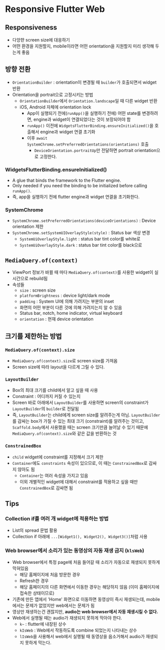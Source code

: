# Responsive Flutter Web

## Responsiveness

- 다앙햔 screen size에 대응하기
- 어떤 환경을 지원할지, mobile이라면 어떤 orientation을 지원할지 미리 생각해 두는게 좋음

## 방향 전환

- `OrientationBuilder` : orientation이 변경될 때 `builder`가 호출되면서 widget 반환
- Orientation을 portrait으로 고정시키는 방법
  - `OrientationBuilder`에서 `Orientation.landscape`일 때 다른 widget 반환
  - iOS, Android 자체에 orientation lock
    - App이 실행되기 전에(`runApp()`을 실행하기 전에) 어떤 state를 변경하려면, engine과 widget이 연결되었다는 것이 보장되어야 함
    - `runApp()` 이전에 `WidgetsFlutterBinding.ensureInitialized()`을 호출해서 engine과 widget 연결 초기화
    - 이후 `await SystemChrome.setPreferredOrientations(orientations)` 호출
      - `DeviceOrientation.portraitUp`만 전달하면 portrait orientation으로 고정한다.

### WidgetsFlutterBinding.ensureInitialized()

- A glue that binds the framework to the Flutter engine.
- Only needed if you need the binding to be initialized before calling `runApp()`.
- 즉, app을 실행하기 전에 flutter engine과 widget 연결을 초기화한다.

### SystemChrome

- `SystemChrome.setPreferredOrientations(deviceOrientations)` : Device orientation 제한
- `SystemChrome.setSystemUIOverlayStyle(style)` : Status bar 색상 변경
  - `SystemUiOverlayStyle.light` : status bar tint color를 white로
  - `SystemUiOverlayStyle.dark` : status bar tint color를 black으로

## `MediaQuery.of(context)`

- ViewPort 정보가 바뀔 때 마다 `MediaQuery.of(context)`를 사용한 widget이 실시간으로 rebuild됨
- 속성들
  - `size` : screen size
  - `platformBrightness` : device light/dark mode
  - `padding` : System UI에 의해 가려지는 부분의 inset
  - 화면의 어떤 부분이 다른 것에 의해 가려지는지 알 수 있음
  - Status bar, notch, home indicator, virtual keyboard
  - `orientation` : 현재 device orientation

## 크기를 제한하는 방법

### `MediaQuery.of(context).size`

- `MediaQuery.of(context).size`로 screen size를 가져옴
- Screen size에 따라 layout을 다르게 그릴 수 있다.

### `LayoutBuilder`

- Box의 최대 크기를 child에서 알고 싶을 때 사용
- Constraint : 어디까지 커질 수 있는지
- Screen 바로 아래에서 `LayoutBuilder`를 사용하면 screen의 constraint가 `LayoutBuilder`의 `builder`로 전달됨
- 즉, `LayoutBuilder`는 child에게 screen size를 알려주는게 아님. `LayoutBuilder`를 감싸는 box가 가질 수 있는 최대 크기 (constraint)를 알려주는 것이고, `Scaffold.body`에서 사용했을 때는 screen 크기만큼 늘어날 수 있기 때문에 `MediaQuery.of(context).size`와 같은 값을 반환하는 것

### `ConstrainedBox`

- `child` widget에 constraint를 지정해서 크기 제한
- `Container`에도 `constraints` 속성이 있으므로, 이 때는 `ConstrainedBox`로 감싸지 않아도 됨
  - `Container`는 여러 속성을 가지고 있음
  - 이외 개별적인 widget에 대해서 constraint를 적용하고 싶을 때만 `ConstrainedBox`로 감싸면 됨

## Tips

### Collection if를 여러 개 widget에 적용하는 방법

- List의 spread 문법 활용
- Collection if 아래에 `...[Widget1(), Widget2(), Widget3()]`처럼 사용

### Web browser에서 소리가 있는 동영상의 자동 재생 금지 (`klsWeb`)

- Web browser에서 특정 page에 처음 들어갈 때 소리가 자동으로 재생되지 못하게 막혀있음
  - 해당 홈페이지에 처음 방문한 경우
  - Refresh한 경우
  - 해당 홈페이지의 다른 화면에서 이동한 경우는 해당하지 않음 (이미 홈페이지에 접속한 상태이므로)
- 기존에 만든 앱에서 'Home' 화면으로 이동하면 동영상이 즉시 재생되는데, mobile에서는 문제가 없었지만 web에서는 문제가 됨
- 영상만 재생하는건 괜찮지만, **audio는 web browser에서 자동 재생시킬 수 없다.**
- Web에서 실행될 때는 audio가 재생되지 못하게 막아야 한다.
  - `k~` : flutter에 내장된 상수
  - `kIsWeb` : Web에서 작동하도록 combine 되었는지 나타내는 상수
  - `lIsWeb`을 사용해서 web에서 실행될 때 동영상을 음소거해서 audio가 재생되지 못하게 막는다.
